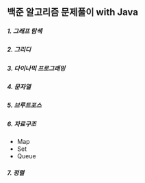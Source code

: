 ## 백준 알고리즘 문제풀이 with Java

##### 1. 그래프 탐색
##### 2. 그리디
##### 3. 다이나믹 프로그래밍
##### 4. 문자열
##### 5. 브루트포스
##### 6. 자료구조
   * Map
   * Set
   * Queue
##### 7. 정렬
